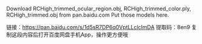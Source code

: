 Download RCHigh_trimmed_ocular_region.obj, RCHigh_trimmed_color.ply, RCHigh_trimmed.obj from pan.baidu.com
Put those models here.

链接：https://pan.baidu.com/s/1d5sR7DP6q0VptLLclcImDA 
提取码：8en9 
复制这段内容后打开百度网盘手机App，操作更方便哦